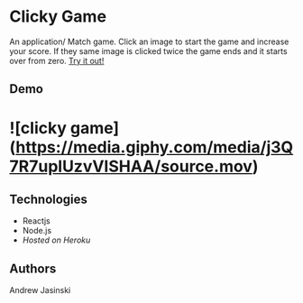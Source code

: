# **Clicky Game**

An application/ Match game. Click an image to start the game and increase your score. If they same image is clicked twice the game ends and it starts over from zero. [Try it out!](https://clickygameaj.herokuapp.com/)

## Demo


# ![clicky game] (https://media.giphy.com/media/j3Q7R7uplUzvVISHAA/source.mov)



## Technologies 

  * Reactjs
  * Node.js
  * *Hosted on Heroku*

## Authors

Andrew Jasinski


